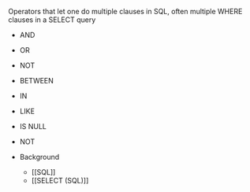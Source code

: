 Operators that let one do multiple clauses in SQL, often multiple WHERE clauses in a SELECT query
- AND
- OR
- NOT
- BETWEEN
- IN
- LIKE
- IS NULL
- NOT

- Background
	- [[SQL]]
	- [[SELECT (SQL)]]
